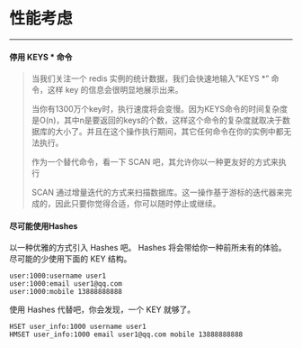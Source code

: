 # 性能考虑

---

#### 停用 KEYS \* 命令

> 当我们关注一个 redis 实例的统计数据，我们会快速地输入”KEYS \*” 命令，这样 key 的信息会很明显地展示出来。
>
> 当你有1300万个key时，执行速度将会变慢。因为KEYS命令的时间复杂度是O\(n\)，其中n是要返回的keys的个数，这样这个命令的复杂度就取决于数据库的大小了。并且在这个操作执行期间，其它任何命令在你的实例中都无法执行。
>
> 作为一个替代命令，看一下 SCAN 吧，其允许你以一种更友好的方式来执行
>
> SCAN 通过增量迭代的方式来扫描数据库。这一操作基于游标的迭代器来完成的，因此只要你觉得合适，你可以随时停止或继续。

#### 

#### 尽可能使用Hashes

以一种优雅的方式引入 Hashes 吧。 Hashes 将会带给你一种前所未有的体验。尽可能的少使用下面的 KEY 结构。

```Redis
user:1000:username user1
user:1000:email user1@qq.com
user:1000:mobile 13888888888
```

使用 Hashes 代替吧，你会发现，一个 KEY 就够了。

```
HSET user_info:1000 username user1
HMSET user_info:1000 email user1@qq.com mobile 13888888888
```




